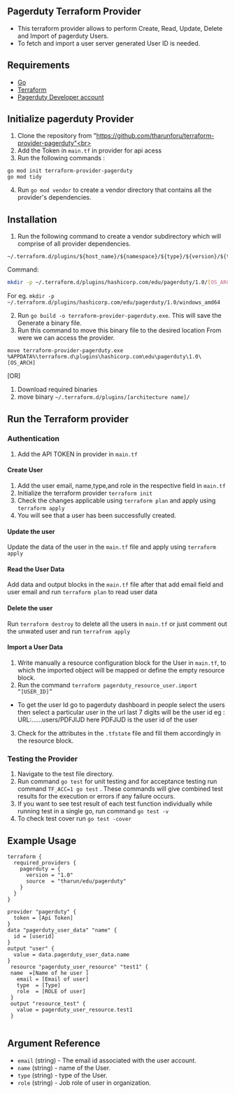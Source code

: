 ## Pagerduty Terraform Provider

* This terraform provider allows to perform Create, Read, Update, Delete and Import of pagerduty Users. 
* To fetch and import a user server generated User ID is needed.
## Requirements 
* [Go](https://golang.org/doc/install) <br>
* [Terraform](https://www.terraform.io/downloads.html)  <br/>
* [Pagerduty Developer account](https://www.pagerduty.com/)

## Initialize pagerduty Provider
1. Clone the repository from "https://github.com/tharunforu/terraform-provider-pagerduty"<br>
2. Add the Token in `main.tf` in provider for api acess<br>
3. Run the following commands :
 ```
go mod init terraform-provider-pagerduty
go mod tidy
```
4. Run `go mod vendor` to create a vendor directory that contains all the provider's dependencies. <br>

## Installation
1. Run the following command to create a vendor subdirectory which will comprise of  all provider dependencies. <br>
```
~/.terraform.d/plugins/${host_name}/${namespace}/${type}/${version}/${target}
``` 
Command: 
```bash
mkdir -p ~/.terraform.d/plugins/hashicorp.com/edu/pagerduty/1.0/[OS_ARCH]
```
For eg. `mkdir -p ~/.terraform.d/plugins/hashicorp.com/edu/pagerduty/1.0/windows_amd64`<br>

2. Run `go build -o terraform-provider-pagerduty.exe`. This will save the Generate a binary file. <br>
3. Run this command to move this binary file to the desired location From were we can access the provider.
 ```
 move terraform-provider-pagerduty.exe %APPDATA%\terraform.d\plugins\hashicorp.com\edu\pagerduty\1.0\[OS_ARCH]
 ``` 
[OR]
1. Download required binaries <br>
2. move binary `~/.terraform.d/plugins/[architecture name]/`


## Run the Terraform provider

### Authentication
1. Add the API TOKEN in  provider in  `main.tf` <br>

#### Create User
1. Add the user email,  name,type,and role in the respective field in `main.tf`
2. Initialize the terraform provider `terraform init`
3. Check the changes applicable using `terraform plan` and apply using `terraform apply`
4. You will see that a user has been successfully created.

#### Update the user
Update the data of the user in the `main.tf` file and apply using `terraform apply`

#### Read the User Data
Add data and output blocks in the `main.tf` file after that add email field  and user email  and run `terraform plan` to read user data

#### Delete the user
Run `terraform destroy` to delete all the users in `main.tf` or just comment out the unwated user and run `terrafrom apply`
#### Import a User Data
1. Write manually a resource configuration block for the User in `main.tf`, to which the imported object will be mapped or define the empty resource block.
2. Run the command `terraform pagerduty_resource_user.import “[USER_ID]”`
* To get the user Id go to pagerduty dashboard in people select the users then select a particular user in the url last 7 digits will be the user id
eg :  URL:……users/PDFJIJD  here PDFJIJD is the user id of the user
3. Check for the attributes in the `.tfstate` file and fill them accordingly in the resource block.


### Testing the Provider
1. Navigate to the test file directory.
2. Run command `go test` for unit testing and for acceptance testing run command `TF_ACC=1 go test` . These commands will give combined test results for the execution or errors if any failure occurs.
3. If you want to see test result of each test function individually while running test in a single go, run command `go test -v`
4. To check test cover run `go test -cover`


## Example Usage
```
terraform {
  required_providers {
    pagerduty = {
      version = "1.0"
      source  = "tharun/edu/pagerduty"
    }
  }
}

provider "pagerduty" {
  token = [Api Token]
}
data "pagerduty_user_data" "name" {
  id = [userid]
}
output "user" {
  value = data.pagerduty_user_data.name
}
 resource "pagerduty_user_resource" "test1" {
 name  =[Name of he user ]
   email = [Email of user]
   type  = [Type]
   role  = [ROLE of user]
 }
 output "resource_test" {
   value = pagerduty_user_resource.test1
 }


```

## Argument Reference

* `email` (string) - The email id associated with the user account.
* `name` (string) - name of the User.
* `type` (string) - type of the User.
* `role` (string) -  Job role of user in organization. 
